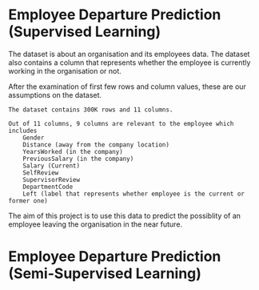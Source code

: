 # Employee Departure Prediction (Supervised Learning)

The dataset is about an organisation and its employees data. The dataset also contains a column that represents whether the employee is currently working in the organisation or not.

After the examination of first few rows and column values, these are our assumptions on the dataset.

    The dataset contains 300K rows and 11 columns.

    Out of 11 columns, 9 columns are relevant to the employee which includes
        Gender
        Distance (away from the company location)
        YearsWorked (in the company)
        PreviousSalary (in the company)
        Salary (Current)
        SelfReview
        SupervisorReview
        DepartmentCode
        Left (label that represents whether employee is the current or former one)

The aim of this project is to use this data to predict the possiblity of an employee leaving the organisation in the near future.

# Employee Departure Prediction (Semi-Supervised Learning)
